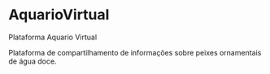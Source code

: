 # AquarioVirtual
Plataforma Aquario Virtual

Plataforma de compartilhamento de informações sobre peixes ornamentais de água doce.
